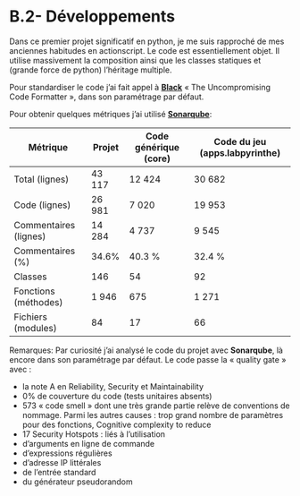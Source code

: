 # B.2- Développements

Dans ce premier projet significatif en python, je me suis rapproché de mes anciennes habitudes en actionscript. Le code est essentiellement objet. Il utilise massivement la composition ainsi que les classes statiques et (grande force de python) l’héritage multiple.

Pour standardiser le code j’ai fait appel à [**Black**](https://github.com/psf/black) « The Uncompromising Code Formatter », dans son paramétrage par défaut.

Pour obtenir quelques métriques j’ai utilisé [**Sonarqube**](https://www.sonarqube.org/):

Métrique | Projet | Code générique (core) | Code du jeu (apps.labpyrinthe)
-------- | ------ | --------------------- | ------------------------------
Total (lignes) | 43 117 | 12 424 | 30 682
Code (lignes) | 26 981 | 7 020 | 19 953
Commentaires (lignes) | 14 284 | 4 737 | 9 545
Commentaires (%) | 34.6% | 40.3 % | 32.4 %
Classes | 146 | 54 | 92
Fonctions (méthodes) | 1 946 | 675 | 1 271
Fichiers (modules) | 84 | 17 | 66

Remarques: Par curiosité j’ai analysé le code du projet avec **Sonarqube**, là encore dans son paramétrage par défaut. Le code passe la « quality gate » avec :
-	la note A en Reliability, Security et Maintainability
-	0% de couverture du code (tests unitaires absents)
-	573 « code smell » dont une très grande partie relève de conventions de nommage. Parmi les autres causes : trop grand nombre de paramètres pour des fonctions, Cognitive complexity to reduce
-	17 Security Hotspots : liés à l’utilisation 
  -	d’arguments en ligne de commande
  -	d’expressions régulières
  -	d’adresse IP littérales
  -	de l’entrée standard
  -	du générateur pseudorandom
